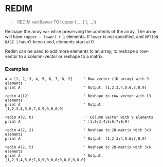 # REDIM 

> REDIM var([lower TO] upper [, …] [, …])

Reshape the array `var` while preserving the contents of the array. The array will have `(upper - lower) + 1` elements. If `lower` is not specified, and `OPTION BASE 1` hasn’t been used, elements start at 0.

Redim can be used to add more elements to an array, to reshape a row-vector to a column-vector or reshape to a matrix.

### Examples

```
A = [1, 2, 3, 4, 5, 6, 7, 8, 9]     ' Row vector (1D array) with 9 elements
print A                             ' Output: [1,2,3,4,5,6,7,8,9]

redim A(12)                         ' Reshape to row vector with 13 elements
print A                             ' Output: [1,2,3,4,5,6,7,8,9,0,0,0,0] 

redim A(8, 0)                        ' Column vector with 9 elements
print A                             ' [1;2;3;4;5;6;7;8;9]

redim A(2, 2)                       ' Reshape to 2D-matrix with 3x3 elements
print A                             ' Output: [1,2,3;4,5,6;7,8,9]

redim A(2, 5)                       ' Reshape to 2D-matrix with 3x6 elements
print A                             ' Output: [1,2,3,4,5,6;7,8,9,0,0,0;0,0,0,0,0,0]
```

